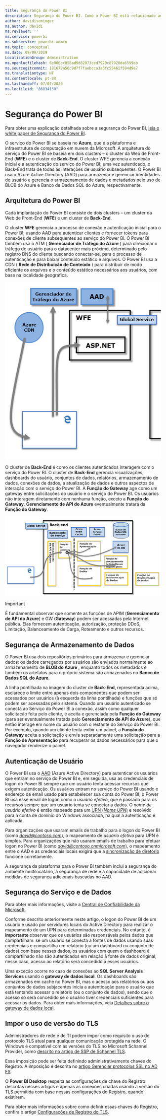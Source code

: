 ```yaml
---
title: Segurança do Power BI
description: Segurança do Power BI. Como o Power BI está relacionado ao Azure Active Directory e a outros serviços do Azure. Este tópico também inclui um link para um white paper que fornece mais detalhes.
author: davidiseminger
ms.author: davidi
ms.reviewer: ''
ms.service: powerbi
ms.subservice: powerbi-admin
ms.topic: conceptual
ms.date: 09/09/2019
LocalizationGroup: Administration
ms.openlocfilehash: 6e006bc858ad9d82073ced7929c87920da6559ab
ms.sourcegitcommit: 181679a50c9d7f7faebcca3a3fc55461f594d9e7
ms.translationtype: HT
ms.contentlocale: pt-BR
ms.lasthandoff: 07/07/2020
ms.locfileid: "86034150"
---
```

# <a name="power-bi-security"></a>Segurança do Power BI

Para obter uma explicação detalhada sobre a segurança do Power BI, [leia o white paper de Segurança do Power BI](../guidance/whitepaper-powerbi-security.md).

O serviço do Power BI se baseia no **Azure**, que é a plataforma e infraestrutura de computação em nuvem da Microsoft. A arquitetura do serviço do Power BI se baseia em dois clusters – o cluster da Web de Front-End (**WFE**) e o cluster de **Back-End**. O cluster WFE gerencia a conexão inicial e a autenticação do serviço do Power BI; uma vez autenticado, o Back-End trata de todas as interações de usuário subsequentes. O Power BI usa o Azure Active Directory (AAD) para armazenar e gerenciar identidades de usuário e gerencia o armazenamento de dados e metadados pelo uso de BLOB do Azure e Banco de Dados SQL do Azure, respectivamente.

## <a name="power-bi-architecture"></a>Arquitetura do Power BI

Cada implantação do Power BI consiste de dois clusters – um cluster da Web de Front-End (**WFE**) e um cluster de **Back-End**.

O cluster **WFE** gerencia o processo de conexão e autenticação inicial para o Power BI, usando AAD para autenticar clientes e fornecer tokens para conexões de cliente subsequentes ao serviço do Power BI. O Power BI também usa o ATM ( **Gerenciador de Tráfego do Azure** ) para direcionar o tráfego de usuário para o datacenter mais próximo, determinado pelo registro DNS do cliente buscando conectar-se, para o processo de autenticação e para baixar conteúdo estático e arquivos. O Power BI usa a CDN ( **Rede de Distribuição de Conteúdo** ) para distribuir de modo eficiente os arquivos e o conteúdo estático necessários aos usuários, com base na localidade geográfica.

![Diagrama mostrando a arquitetura do Power B para o cluster de Front-End da Web.](media/service-admin-power-bi-security/pbi_security_v2_wfe.png)

O cluster de **Back-End** é como os clientes autenticados interagem com o serviço do Power BI. O cluster de **Back-End** gerencia visualizações, dashboards do usuário, conjuntos de dados, relatórios, armazenamento de dados, conexões de dados, a atualização de dados e outros aspectos de interação com o serviço do Power BI. A **Função do Gateway** age como um gateway entre solicitações do usuário e o serviço do Power BI. Os usuários não interagem diretamente com nenhuma função, exceto a **Função do Gateway**. **Gerenciamento de API do Azure** eventualmente tratará da **Função do Gateway**.

![Diagrama mostrando a arquitetura do Power B para o cluster de Back-End da Web.](media/service-admin-power-bi-security/pbi_security_v2_backend_updated.png)

> [!IMPORTANT]
> É fundamental observar que somente as funções de APIM (**Gerenciamento de API do Azure**) e GW (**Gateway**) podem ser acessadas pela Internet pública. Elas fornecem autenticação, autorização, proteção DDoS, Limitação, Balanceamento de Carga, Roteamento e outros recursos.

## <a name="data-storage-security"></a>Segurança de Armazenamento de Dados

O Power BI usa dois repositórios primários para armazenar e gerenciar dados: os dados carregados por usuários são enviados normalmente ao armazenamento de **BLOB do Azure** , enquanto todos os metadados e também os artefatos para o próprio sistema são armazenados no **Banco de Dados SQL do Azure**.

A linha pontilhada na imagem do cluster de **Back-End**, representada acima, esclarece o limite entre apenas dois componentes que podem ser acessados por usuários (à esquerda da linha pontilhada) e funções que só podem ser acessadas pelo sistema. Quando um usuário autenticado se conecta ao Serviço do Power BI a conexão, assim como qualquer solicitação feita pelo cliente, é aceita e gerenciada pela **Função do Gateway** (para ser eventualmente tratada pelo **Gerenciamento de API do Azure**), que então interage em nome do usuário com o restante do Serviço do Power BI. Por exemplo, quando um cliente tenta exibir um painel, a **Função do Gateway** aceita a solicitação e envia separadamente uma solicitação para a **Função de Apresentação** para recuperar os dados necessários para que o navegador renderize o painel.

## <a name="user-authentication"></a>Autenticação de Usuário

O Power BI usa o [AAD](https://azure.microsoft.com/services/active-directory/) (Azure Active Directory) para autenticar os usuários que entram no serviço do Power BI e, em seguida, usa as credenciais de logon do Power BI sempre que um usuário tenta acessar recursos que exigem autenticação. Os usuários entram no serviço do Power BI usando o endereço de email usado para estabelecer sua conta do Power BI; o Power BI usa esse email de logon como o *usuário efetivo*, que é passado para os recursos sempre que um usuário tenta se conectar a dados. O *nome de usuário efetivo* é então mapeado para um [UPN (*Nome UPN*)](/windows/win32/secauthn/user-name-formats) e resolvido para a conta de domínio do Windows associada, na qual a autenticação é aplicada.

Para organizações que usaram emails de trabalho para o logon do Power BI (como <em>david@contoso.com</em>), o mapeamento de *usuário efetivo* para UPN é simples. Para organizações que não usaram emails de trabalho para efetuar logon no Power BI (como <em>david@contoso.onmicrosoft.com</em>), o mapeamento entre o AAD e as credenciais locais exigirá que a [sincronização de diretório](/azure/active-directory-domain-services/synchronization) funcione corretamente.

A segurança da plataforma para o Power BI também inclui a segurança do ambiente multilocatário, a segurança de rede e a capacidade de adicionar medidas de segurança adicionais baseadas no AAD.

## <a name="data-and-service-security"></a>Segurança do Serviço e de Dados

Para obter mais informações, visite a [Central de Confiabilidade da Microsoft](https://www.microsoft.com/trustcenter).

Conforme descrito anteriormente neste artigo, o logon do Power BI de um usuário é usado por servidores locais do Active Directory para realizar o mapeamento de um UPN para determinadas credenciais. No entanto, é **importante** observar que os usuários são responsáveis pelos dados que compartilham: se um usuário se conecta a fontes de dados usando suas credenciais e compartilha um relatório (ou um dashboard ou conjunto de dados) com base nesses dados, os usuários com quem o dashboard é compartilhado não são autenticados em relação à fonte de dados original; nesse caso, acesso ao relatório será concedido a esses usuários.

Uma exceção ocorre no caso de conexões ao **SQL Server Analysis Services** usando o **gateway de dados local**. Os dashboards são armazenados em cache no Power BI, mas o acesso aos relatórios ou aos conjuntos de dados subjacentes inicia a autenticação para o usuário que está tentando acessar o relatório (ou o conjunto de dados), sendo que o acesso só será concedido se o usuário tiver credenciais suficientes para acessar os dados. Para obter mais informações, veja [Detalhes sobre o gateway de dados local](../connect-data/service-gateway-onprem-indepth.md).

## <a name="enforcing-tls-version-usage"></a>Impor o uso de versão do TLS

Administradores de rede e de TI podem impor como requisito o uso do protocolo TLS atual para qualquer comunicação protegida na rede. O Windows é compatível com as versões do TLS no Microsoft Schannel Provider, como [descrito no artigo de SSP de Schannel TLS](https://docs.microsoft.com/windows/desktop/SecAuthN/protocols-in-tls-ssl--schannel-ssp-).

Essa imposição pode ser feita definindo administrativamente chaves do Registro. A imposição é descrita no [artigo Gerenciar protocolos SSL no AD FS](https://docs.microsoft.com/windows-server/identity/ad-fs/operations/manage-ssl-protocols-in-ad-fs). 

O **Power BI Desktop** respeita as configurações de chave do Registro descritas nesses artigos e apenas as conexões criadas usando a versão do TLS permitida com base nessas configurações do Registro, quando existirem.

Para obter mais informações sobre como definir essas chaves do Registro, confira o artigo [Configurações de Registro do TLS](https://docs.microsoft.com/windows-server/security/tls/tls-registry-settings).
